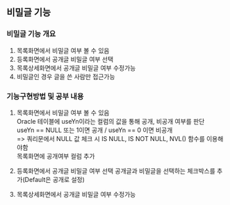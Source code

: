 ## 비밀글 기능
### 비밀글 기능 개요
1. 목록화면에서 비밀글 여부 볼 수 있음
2. 등록화면에서 공개글 비밀글 여부 선택
3. 목록상세화면에서 공개글 비밀글 여부 수정가능
4. 비밀글인 경우 글을 쓴 사람만 접근가능

### 기능구현방법 및 공부 내용
1. 목록화면에서 비밀글 여부 볼 수 있음    
    Oracle 테이블에 useYn이라는 컬럼의 값을 통해 공개, 비공개 여부를 판단   
    useYn == NULL 또는 1이면 공개 / useYn == 0 이면 비공개   
     => 쿼리문에서 NULL 값 체크 시 IS NULL, IS NOT NULL, NVL() 함수를 이용해야함   
    목록화면에 공개여부 컬럼 추가

2. 등록화면에서 공개글 비밀글 여부 선택
    공개글과 비밀글을 선택하는 체크박스를 추가(Default은 공개로 설정)

3. 목록상세화면에서 공개글 비밀글 여부 수정가능   
    